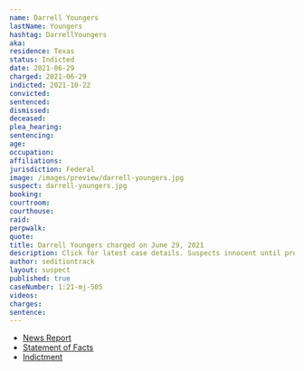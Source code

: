 ```yaml
---
name: Darrell Youngers
lastName: Youngers
hashtag: DarrellYoungers
aka:
residence: Texas
status: Indicted
date: 2021-06-29
charged: 2021-06-29
indicted: 2021-10-22
convicted:
sentenced:
dismissed:
deceased:
plea_hearing:
sentencing:
age:
occupation:
affiliations:
jurisdiction: Federal
image: /images/preview/darrell-youngers.jpg
suspect: darrell-youngers.jpg
booking:
courtroom:
courthouse:
raid:
perpwalk:
quote:
title: Darrell Youngers charged on June 29, 2021
description: Click for latest case details. Suspects innocent until proven guilty.
author: seditiontrack
layout: suspect
published: true
caseNumber: 1:21-mj-505
videos:
charges:
sentence:
---
```


- [News Report](https://abc13.com/houston-man-arrested-arrest-in-capitol-riot-darrell-youngers-january-6/10844224/)
- [Statement of Facts](https://www.justice.gov/usao-dc/case-multi-defendant/file/1412476/download)
- [Indictment](https://www.justice.gov/usao-dc/press-release/file/1444216/download)
